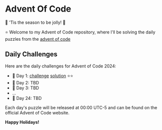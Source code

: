 # Advent Of Code
🎄 'Tis the season to be jolly! 🎄

⭐ Welcome to my Advent of Code repository, where I'll be solving the daily puzzles from the [advent of code](https://adventofcode.com/)

**Daily Challenges**
-------------------

Here are the daily challenges for Advent of Code 2024:

* 🎁 Day 1: [challenge](./2024/01/README.md) [solution](./2024/01/solution.cc) ⭐⭐
* 🎁 Day 2: TBD
* 🎁 Day 3: TBD
* ...
* 🎁 Day 24: TBD

Each day's puzzle will be released at 00:00 UTC-5 and can be found on the official Advent of Code website.

**Happy Holidays!**
